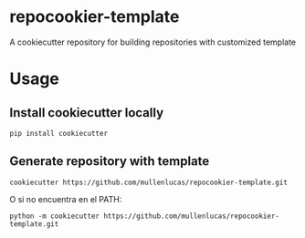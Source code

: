 # repocookier-template
A cookiecutter repository for building repositories with customized template

# Usage

## Install cookiecutter locally

```
pip install cookiecutter
```

## Generate repository with template

```
cookiecutter https://github.com/mullenlucas/repocookier-template.git
```

O si no encuentra en el PATH:

```
python -m cookiecutter https://github.com/mullenlucas/repocookier-template.git
```